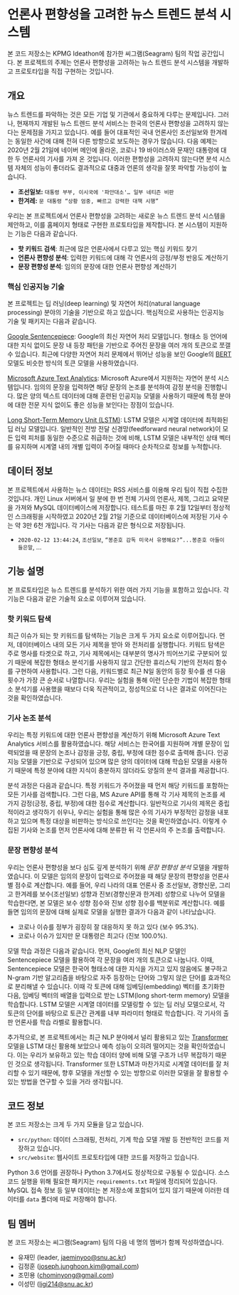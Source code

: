 # 언론사 편향성을 고려한 뉴스 트렌드 분석 시스템

본 코드 저장소는 KPMG Ideathon에 참가한 씨그램(Seagram) 팀의 작업 공간입니다. 본 프로젝트의 주제는
언론사 편향성을 고려하는 뉴스 트렌드 분석 시스템을 개발하고 프로토타입을 직접 구현하는 것입니다.

## 개요

뉴스 트렌드를 파악하는 것은 모든 기업 및 기관에서 중요하게 다루는 문제입니다. 그러나, 현재까지 개발된 뉴스
트렌드 분석 서비스는 한국의 언론사 편향성을 고려하지 않는다는 문제점을 가지고 있습니다. 예를 들어 대표적인
국내 언론사인 조선일보와 한겨레는 동일한 사건에 대해 전혀 다른 방향으로 보도하는 경우가 많습니다. 다음
예제는 2020년 2월 21일에 네이버 메인에 올라온, 코로나 19 바이러스와 문재인 대통령에 대한 두 언론사의
기사를 가져 온 것입니다. 이러한 편항성을 고려하지 않는다면 분석 시스템 자체의 성능이 좋더라도 결과적으로
대중과 언론의 생각을 잘못 파악할 가능성이 높습니다.
- **조선일보:** `대통령 부부, 이시국에 '파안대소'… 일부 네티즌 비판`
- **한겨레:** `문 대통령 “상황 엄중, 빠르고 강력한 대책 시행”`

우리는 본 프로젝트에서 언론사 편향성을 고려하는 새로운 뉴스 트렌드 분석 시스템을 제안하고, 이를 홈페이지
형태로 구현한 프로토타입을 제작합니다. 본 시스템이 지원하는 기능은 다음과 같습니다.
- **핫 키워드 검색**: 최근에 많은 언론사에서 다루고 있는 핵심 키워드 찾기
- **언론사 편향성 분석**: 입력한 키워드에 대해 각 언론사의 긍정/부정 반응도 계산하기
- **문장 편향성 분석**: 임의의 문장에 대한 언론사 편향성 계산하기

### 핵심 인공지능 기술

본 프로젝트는 딥 러닝(deep learning) 및 자연어 처리(natural language processing) 분야의
기술을 기반으로 하고 있습니다. 핵심적으로 사용하는 인공지능 기술 및 패키지는 다음과 같습니다. 

[Google Sentencepiece](https://github.com/google/sentencepiece): Google의 최신
자연어 처리 모델입니다. 형태소 등 언어에 대한 지식 없이도 문장 내 등장 패턴을 기반으로 주어진 문장을 여러
개의 토큰으로 쪼갤 수 있습니다. 최근에 다양한 자연어 처리 문제에서 뛰어난 성능을 보인 Google의
[BERT](https://arxiv.org/abs/1810.04805) 모델도 비슷한 방식의 토큰 모델을 사용하였습니다.

[Microsoft Azure Text Analytics](https://azure.microsoft.com/en-us/services/cognitive-services/text-analytics/):
Microsoft Azure에서 지원하는 자연어 분석 시스템입니다. 임의의 문장을 입력하면 해당 문장의 논조를
분석하여 감정 분석을 진행합니다. 많은 양의 텍스트 데이터에 대해 훈련된 인공지능 모델을 사용하기 때문에
특정 분야에 대한 전문 지식 없이도 좋은 성능을 보인다는 장점이 있습니다.

[Long Short-Term Memory Unit (LSTM)](https://en.wikipedia.org/wiki/Long_short-term_memory):
LSTM 모델은 시계열 데이터에 최적화된 딥 러닝 모델입니다. 일반적인 전방 전달 신경망(feedforward
neural network)이 모든 입력 피처를 동일한 수준으로 취급하는 것에 비해, LSTM 모델은 내부적인 상태
벡터를 유지하며 시계열 내의 개별 입력이 주어질 때마다 순차적으로 정보를 누적합니다.

## 데이터 정보

본 프로젝트에서 사용하는 뉴스 데이터는 RSS 서비스를 이용해 우리 팀이 직접 수집한 것입니다. 개인 Linux
서버에서 일 분에 한 번 전체 기사의 언론사, 제목, 그리고 요약문을 가져와 MySQL 데이터베이스에 저장합니다.
테스트를 마친 후 2월 12일부터 정상적인 스크래핑을 시작하였고 2020년 2월 21일 기준으로 데이터베이스에
저장된 기사 수는 약 3만 6천 개입니다. 각 기사는 다음과 같은 형식으로 저장됩니다.
- `2020-02-12 13:44:24`, `조선일보`, `“봉준호 감독 미국서 유명해요?”...봉준호 아들이 들은말`, ...

## 기능 설명

본 프로토타입은 뉴스 트렌드를 분석하기 위한 여러 가지 기능을 포함하고 있습니다. 각 기능은 다음과 같은
기술적 요소로 이루어져 있습니다.

### 핫 키워드 탐색

최근 이슈가 되는 핫 키워드를 탐색하는 기능은 크게 두 가지 요소로 이루어집니다. 먼저, 데이터베이스 내의
모든 기사 제목을 받아 와 전처리를 실행합니다. 키워드 탐색은 주로 명사를 타겟으로 하고, 기사 제목에서는
대부분의 명사가 띄어쓰기로 구분되어 있기 때문에 복잡한 형태소 분석기를 사용하지 않고 간단한 휴리스틱 기반의
전처리 함수를 구현하여 사용합니다. 그런 다음, 키워드별로 최근 N일 동안의 등장 횟수를 센 다음 횟수가 가장
큰 순서로 나열합니다. 우리는 실험을 통해 이런 단순한 기법이 복잡한 형태소 분석기를 사용했을 때보다 더욱
직관적이고, 정성적으로 더 나은 결과로 이어진다는 것을 확인하였습니다.

### 기사 논조 분석

우리는 특정 키워드에 대한 언론사 편향성을 계산하기 위해 Microsoft Azure Text Analytics 서비스를
활용하였습니다. 해당 서비스는 한국어를 지원하며 개별 문장이 입력되었을 때 문장의 논조나 감정을 긍정, 중립,
부정에 대한 점수로 출력해 줍니다. 인공지능 모델을 기반으로 구성되어 있으며 많은 양의 데이터에 대해 학습된
모델을 사용하기 때문에 특정 분야에 대한 지식이 충분하지 않더라도 양질의 분석 결과를 제공합니다.

분석 과정은 다음과 같습니다. 특정 키워드가 주어졌을 때 먼저 해당 키워드를 포함하는 모든 기사를 검색합니다.
그런 다음, MS Azure API를 통해 각 기사 제목의 논조를 세 가지 감정(긍정, 중립, 부정)에 대한 점수로
계산합니다. 일반적으로 기사의 제목은 중립적이라고 생각하기 쉬우나, 우리는 실험을 통해 많은 수의 기사가
부정적인 감정을 내포하고 있으며 특정 대상을 비판하는 방식으로 쓰인다는 것을 확인하였습니다. 이렇게 수집된
기사와 논조를 먼저 언론사에 대해 분류한 뒤 각 언론사의 주 논조를 출력합니다.

### 문장 편향성 분석

우리는 언론사 편향성을 보다 심도 깊게 분석하기 위해 *문장 편향성 분석* 모델을 개발하였습니다. 이 모델은
임의의 문장이 입력으로 주어졌을 때 해당 문장의 편향성을 언론사별 점수로 계산합니다. 예를 들어, 우리 나라의
대표 언론사 중 조선일보, 경향신문, 그리고 한겨레를 보수(조선일보) 성향과 진보(경향신문과 한겨레) 성향으로
나누어 모델을 학습한다면, 본 모델은 보수 성향 점수와 진보 성향 점수를 백분위로 계산합니다. 예를 들면
임의의 문장에 대해 실제로 모델을 실행한 결과가 다음과 같이 나타났습니다.
- 코로나 이슈를 정부가 굉장히 잘 대응하지 못 하고 있다 (보수 95.3%).
- 코로나 이슈가 있지만 문 대통령은 최고다 (진보 100.0%).

모델 학습 과정은 다음과 같습니다. 먼저, Google의 최신 NLP 모델인 Sentencepiece 모델을 활용하여 각 문장을 여러 개의 토큰으로 나눕니다. 이때, Sentencepiece 모델은 한국어 형태소에
대한 지식을 가지고 있지 않음에도 불구하고 N-gram 기반 알고리즘을 바탕으로 자주 등장하는 단어와 그렇지
않은 단어를 효과적으로 분리해낼 수 있습니다. 이때 각 토큰에 대해 임베딩(embedding) 벡터를 초기화한
다음, 임베딩 벡터의 배열을 입력으로 받는 LSTM(long short-term memory) 모델을 학습합니다. LSTM
모델은 시계열 데이터를 모델링할 수 있는 딥 러닝 모델으로서, 각 토큰의 단어를 바탕으로 토큰간 관계를 내부
파라미터 형태로 학습합니다. 각 기사의 출판 언론사를 학습 라벨로 활용합니다.

추가적으로, 본 프로젝트에서는 최근 NLP 분야에서 널리 활용되고 있는 [Transformer](https://arxiv.org/abs/1706.03762)
모델을 LSTM 대신 활용해 보았으나 예측 성능이 오히려 떨어지는 것을 확인하였습니다. 이는 우리가 보유하고
있는 학습 데이터 양에 비해 모델 구조가 너무 복잡하기 때문인 것으로 생각됩니다. Transformer 또한
LSTM과 마찬가지로 시계열 데이터를 잘 처리할 수 있기 때문에, 향후 모델을 개선할 수 있는 방향으로 이러한
모델을 잘 활용할 수 있는 방법을 연구할 수 있을 거라 생각됩니다.

## 코드 정보

본 코드 저장소는 크게 두 가지 모듈을 담고 있습니다.
- `src/python`: 데이터 스크래핑, 전처리, 기계 학습 모델 개발 등 전반적인 코드를 저장하고 있습니다.
- `src/website`: 웹사이트 프로토타입에 대한 코드를 저장하고 있습니다.

Python 3.6 언어를 권장하나 Python 3.7에서도 정상적으로 구동될 수 있습니다. 소스 코드 실행을 위해
필요한 패키지는 `requirements.txt` 파일에 정리되어 있습니다. MySQL 접속 정보 등 일부 데이터는 본
저장소에 포함되어 있지 않기 때문에 이러한 데이터를 `data` 폴더에 따로 저장해야 합니다. 
 
## 팀 멤버

본 코드 저장소는 씨그램(Seagram) 팀의 다음 네 명의 멤버가 함께 작성하였습니다.

- 유재민 (leader, jaeminyoo@snu.ac.kr)
- 김정훈 (joseph.junghoon.kim@gmail.com)
- 조민용 (chominyong@gmail.com)
- 이성민 (ligi214@snu.ac.kr)
